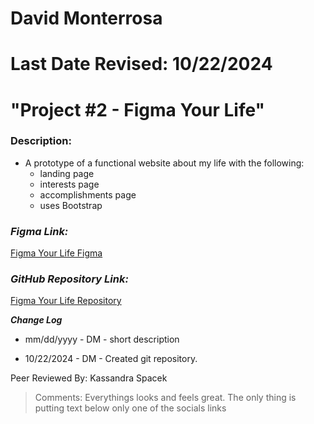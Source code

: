 # David Monterrosa
# Last Date Revised: 10/22/2024
# "Project #2 - Figma Your Life"
### Description: 
- A prototype of a functional website about my life with the following:
  - landing page
  - interests page
  - accomplishments page
  - uses Bootstrap



### _Figma Link:_
[Figma Your Life Figma](https://www.figma.com/design/sWnoKJz2TUxKhHapdKBslm/Figma-Your-Life?t=NX6cWREkorKxv8x8-1)

### _GitHub Repository Link:_
[Figma Your Life Repository](https://github.com/davidmonterrosa/MonterrosaDProjFigmaYourLife.git)

***Change Log***
+ mm/dd/yyyy - DM - short description
- 10/22/2024 - DM - Created git repository.

Peer Reviewed By: Kassandra Spacek
> Comments: Everythings looks and feels great. The only thing is putting text below only one of the socials links
